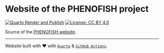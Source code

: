 # Website of the PHENOFISH project


<!-- badges: start -->
[![Quarto Render and Publish](https://github.com/phenofish/phenofish.github.io/actions/workflows/quarto-render.yaml/badge.svg)](https://github.com/phenofish/phenofish.github.io/actions/workflows/quarto-render.yaml)
[![License: CC BY 4.0](https://img.shields.io/badge/License-CC%20BY%204.0-green.svg)](https://choosealicense.com/licenses/cc-by-4.0/)<!-- badges: end -->

Source of the [PHENOFISH website](https://phenofish.github.io/).

<hr />

Website built with :heart: with 
[`Quarto`](https://quarto.org/) & 
[`GitHub Actions`](https://github.com/features/actions).
